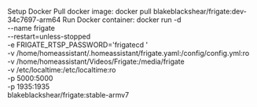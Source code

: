 Setup Docker
Pull docker image:
docker pull blakeblackshear/frigate:dev-34c7697-arm64 
Run Docker container:
docker run -d \
  --name frigate \
  --restart=unless-stopped \
  -e FRIGATE_RTSP_PASSWORD='frigatecd ' \
  -v /home/homeassistant/.homeassistant/frigate.yaml:/config/config.yml:ro \
  -v /home/homeassistant/Videos/Frigate:/media/frigate \
  -v /etc/localtime:/etc/localtime:ro \
  -p 5000:5000 \
  -p 1935:1935 \
  blakeblackshear/frigate:stable-armv7

